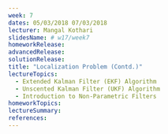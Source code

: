 ```yaml
---
week: 7
dates: 05/03/2018 07/03/2018
lecturer: Mangal Kothari
slidesName: # w17/week7
homeworkRelease:
advancedRelease:
solutionRelease:
title: "Localization Problem (Contd.)"
lectureTopics:
  - Extended Kalman Filter (EKF) Algorithm
  - Unscented Kalman Filter (UKF) Algorithm
  - Introduction to Non-Parametric Filters
homeworkTopics:
lectureSummary:
references:
---
```

